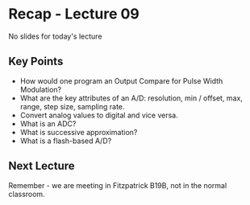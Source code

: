 # Recap - Lecture 09

No slides for today's lecture

## Key Points

* How would one program an Output Compare for Pulse Width Modulation?
* What are the key attributes of an A/D: resolution, min / offset, max, range, step size, sampling rate.  
* Convert analog values to digital and vice versa.
* What is an ADC?
* What is successive approximation?
* What is a flash-based A/D?

## Next Lecture

Remember - we are meeting in Fitzpatrick B19B, not in the normal classroom.  

